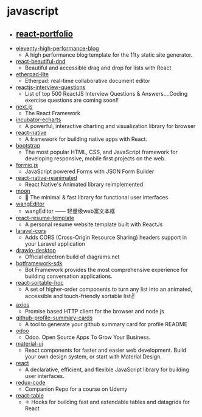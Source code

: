 # javascript
- [react-portfolio](https://github.com/CleverProgrammers/react-portfolio)
  - 
- [eleventy-high-performance-blog](https://github.com/google/eleventy-high-performance-blog)
  - A high performance blog template for the 11ty static site generator.
- [react-beautiful-dnd](https://github.com/atlassian/react-beautiful-dnd)
  - Beautiful and accessible drag and drop for lists with React
- [etherpad-lite](https://github.com/ether/etherpad-lite)
  - Etherpad: real-time collaborative document editor
- [reactjs-interview-questions](https://github.com/sudheerj/reactjs-interview-questions)
  - List of top 500 ReactJS Interview Questions & Answers....Coding exercise questions are coming soon!!
- [next.js](https://github.com/vercel/next.js)
  - The React Framework
- [incubator-echarts](https://github.com/apache/incubator-echarts)
  - A powerful, interactive charting and visualization library for browser
- [react-native](https://github.com/facebook/react-native)
  - A framework for building native apps with React.
- [bootstrap](https://github.com/twbs/bootstrap)
  - The most popular HTML, CSS, and JavaScript framework for developing responsive, mobile first projects on the web.
- [formio.js](https://github.com/formio/formio.js)
  - JavaScript powered Forms with JSON Form Builder
- [react-native-reanimated](https://github.com/software-mansion/react-native-reanimated)
  - React Native's Animated library reimplemented
- [moon](https://github.com/kbrsh/moon)
  - 🌙 The minimal & fast library for functional user interfaces
- [wangEditor](https://github.com/wangeditor-team/wangEditor)
  - wangEditor —— 轻量级web富文本框
- [react-resume-template](https://github.com/tbakerx/react-resume-template)
  - A personal resume website template built with ReactJs
- [laravel-cors](https://github.com/fruitcake/laravel-cors)
  - Adds CORS (Cross-Origin Resource Sharing) headers support in your Laravel application
- [drawio-desktop](https://github.com/jgraph/drawio-desktop)
  - Official electron build of diagrams.net
- [botframework-sdk](https://github.com/microsoft/botframework-sdk)
  - Bot Framework provides the most comprehensive experience for building conversation applications.
- [react-sortable-hoc](https://github.com/clauderic/react-sortable-hoc)
  - A set of higher-order components to turn any list into an animated, accessible and touch-friendly sortable list✌️
- [axios](https://github.com/axios/axios)
  - Promise based HTTP client for the browser and node.js
- [github-profile-summary-cards](https://github.com/vn7n24fzkq/github-profile-summary-cards)
  - A tool to generate your github summary card for profile README
- [odoo](https://github.com/odoo/odoo)
  - Odoo. Open Source Apps To Grow Your Business.
- [material-ui](https://github.com/mui-org/material-ui)
  - React components for faster and easier web development. Build your own design system, or start with Material Design.
- [react](https://github.com/facebook/react)
  - A declarative, efficient, and flexible JavaScript library for building user interfaces.
- [redux-code](https://github.com/StephenGrider/redux-code)
  - Companion Repo for a course on Udemy
- [react-table](https://github.com/tannerlinsley/react-table)
  - ⚛️ Hooks for building fast and extendable tables and datagrids for React
